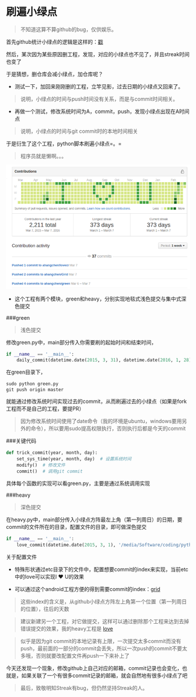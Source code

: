 # 刷遍小绿点

> 不知道这算不算github的bug，仅供娱乐。

首先github统计小绿点的逻辑是这样的：[戳](https://help.github.com/articles/why-are-my-contributions-not-showing-up-on-my-profile)

然后，某次因为某些原因删工程，发现，对应的小绿点也不见了，并且streak时间也变了

于是猜想，删仓库会减小绿点，加仓库呢？

- 测试一下，加回来刚刚删的工程，立竿见影，过去日期的小绿点又回来了。
> 说明，小绿点的时间与push时间没有关系，而是与commit时间相关。
- 再做一个测试，修改系统时间为A，commit，push，发现小绿点出现在A时间点
> 说明，小绿点的时间与git commit时的本地时间相关

于是衍生了这个工程，python脚本刷遍小绿点=。=
> 程序员就是懒啊。。。


![img](img/snap.png)

* 这个工程有两个模块，green和heavy，分别实现地毯式浅色提交与集中式深色提交

###green
> 浅色提交

修改green.py中，main部分传入你需要刷的起始时间和结束时间，

```python
if __name__ == '__main__':
    daily_commit(datetime.date(2015, 3, 31), datetime.date(2016, 1, 28))
```

在green目录下，

```
sudo python green.py
git push origin master
```

就能通过修改系统时间实现过去的commit，从而刷遍过去的小绿点（如果是fork工程而不是自己的工程，要提PR）

> 因为修改系统时间使用了date命令（我的环境是ubuntu，windows要用另外的命令），所以要用sudo提高权限执行，否则执行后都是今天的commit

###关键代码
```python
def trick_commit(year, month, day):
    set_sys_time(year, month, day)  # 设置系统时间
    modify()  # 修改文件
    commit()  # 调用git commit
```
具体每个函数的实现可以看green.py，主要是通过系统调用实现

###heavy

> 深色提交

在heavy.py中，main部分传入小绿点方阵最左上角（第一列周日）的日期，要commit的文件所在的目录，配置文件的目录，即可做深色提交

```python
if __name__ == '__main__':
    love_commit(datetime.date(2015, 3, 1), '/media/Software/coding/python/loveci/only.you', 'etc/love')
```

关于配置文件
- 特殊形状通过etc目录下的文件中，配置想要commit的index来实现，当前etc中的love可以实现I ❤ U的效果

- 可以通过这个android工程方便的得到需要commit的index：[grid](https://github.com/ahangchen/grid)

> 这些index的含义是，从github小绿点方阵左上角第一个位置（第一列周日的位置），往后的天数

> 建议新建另一个工程，对它做提交，这样可以通过删除那个工程来达到去掉错误提交的效果，我的heavy工程是 [love](https://github.com/ahangchen/love)

> 似乎是因为git commit的本地记录有上限，一次提交太多commit而没有push，最前面的一部分的commit会丢失，所以一次push的commit不要太多哦，否则就要改配置文件再push一下来补上了

今天还发现一个现象，修改github上自己对应的邮箱，commit记录也会变化，也就是，如果关联了一个有很多commit记录的邮箱，就会自然地有很多小绿点了吧

> 最后，致敬明知Streak有bug，但仍然坚持Streak的人。
